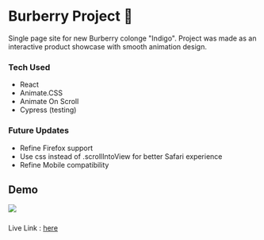 # Burberry Project 🎩

Single page site for new Burberry colonge "Indigo". Project was made as an interactive product showcase with smooth animation design.

### Tech Used
* React
* Animate.CSS
* Animate On Scroll
* Cypress (testing)

### Future Updates
* Refine Firefox support
* Use css instead of .scrollIntoView for better Safari experience
* Refine Mobile compatibility

## Demo
![](https://media.giphy.com/media/Sck7F4p8Ln521Yznju/giphy.gif)
###
Live Link : [here](https://burberryproj.firebaseapp.com)
